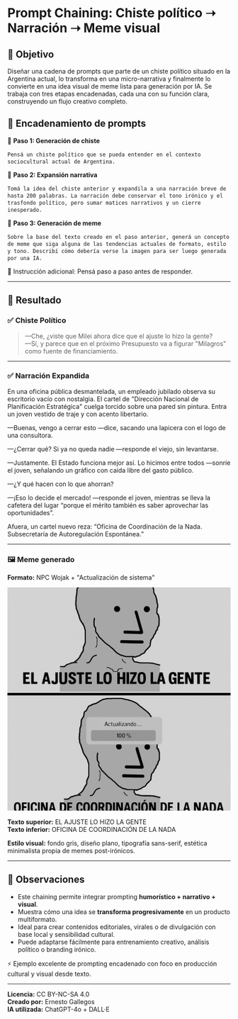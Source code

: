 # Prompt Chaining: Chiste político ➝ Narración ➝ Meme visual

## 🎯 Objetivo
Diseñar una cadena de prompts que parte de un chiste político situado en la Argentina actual, lo transforma en una micro-narrativa y finalmente lo convierte en una idea visual de meme lista para generación por IA. Se trabaja con tres etapas encadenadas, cada una con su función clara, construyendo un flujo creativo completo.

## 🧠 Encadenamiento de prompts

🔹 **Paso 1: Generación de chiste**
```
Pensá un chiste político que se pueda entender en el contexto sociocultural actual de Argentina.
```

🔹 **Paso 2: Expansión narrativa**
```
Tomá la idea del chiste anterior y expandila a una narración breve de hasta 200 palabras. La narración debe conservar el tono irónico y el trasfondo político, pero sumar matices narrativos y un cierre inesperado.
```

🔹 **Paso 3: Generación de meme**
```
Sobre la base del texto creado en el paso anterior, generá un concepto de meme que siga alguna de las tendencias actuales de formato, estilo y tono. Describí cómo debería verse la imagen para ser luego generada por una IA.
```

📝 Instrucción adicional: Pensá paso a paso antes de responder.

---

## 💬 Resultado

### ✅ Chiste Político
> —Che, ¿viste que Milei ahora dice que el ajuste lo hizo la gente?  
> —Sí, y parece que en el próximo Presupuesto va a figurar "Milagros" como fuente de financiamiento.

---

### ✅ Narración Expandida
En una oficina pública desmantelada, un empleado jubilado observa su escritorio vacío con nostalgia. El cartel de "Dirección Nacional de Planificación Estratégica" cuelga torcido sobre una pared sin pintura. Entra un joven vestido de traje y con acento libertario.  

—Buenas, vengo a cerrar esto —dice, sacando una lapicera con el logo de una consultora.  

—¿Cerrar qué? Si ya no queda nadie —responde el viejo, sin levantarse.  

—Justamente. El Estado funciona mejor así. Lo hicimos entre todos —sonríe el joven, señalando un gráfico con caída libre del gasto público.  

—¿Y qué hacen con lo que ahorran?  

—¡Eso lo decide el mercado! —responde el joven, mientras se lleva la cafetera del lugar “porque el mérito también es saber aprovechar las oportunidades”.  

Afuera, un cartel nuevo reza: “Oficina de Coordinación de la Nada. Subsecretaría de Autoregulación Espontánea.”

---

### 🖼️ Meme generado
**Formato:** NPC Wojak + "Actualización de sistema"

![Meme: Oficina de Coordinación de la Nada](./meme_ajuste_milei.png)

**Texto superior:** EL AJUSTE LO HIZO LA GENTE  
**Texto inferior:** OFICINA DE COORDINACIÓN DE LA NADA

**Estilo visual:** fondo gris, diseño plano, tipografía sans-serif, estética minimalista propia de memes post-irónicos.

---

## 📌 Observaciones

- Este chaining permite integrar prompting **humorístico + narrativo + visual**.
- Muestra cómo una idea se **transforma progresivamente** en un producto multiformato.
- Ideal para crear contenidos editoriales, virales o de divulgación con base local y sensibilidad cultural.
- Puede adaptarse fácilmente para entrenamiento creativo, análisis político o branding irónico.

⚡ Ejemplo excelente de prompting encadenado con foco en producción cultural y visual desde texto.

---

**Licencia:** CC BY-NC-SA 4.0  
**Creado por:** Ernesto Gallegos  
**IA utilizada:** ChatGPT-4o + DALL·E
